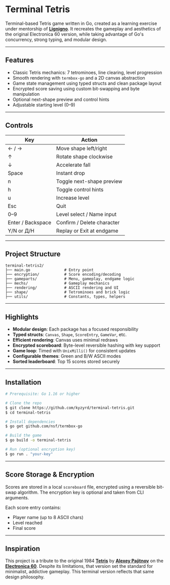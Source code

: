 # Terminal Tetris

Terminal-based Tetris game written in Go, created as a learning exercise under mentorship of **[Lignigno](https://github.com/lignigno)**. It recreates the gameplay and aesthetics of the original Electronica 60 version, while taking advantage of Go's concurrency, strong typing, and modular design.

---

## Features

* Classic Tetris mechanics: 7 tetrominoes, line clearing, level progression
* Smooth rendering with `termbox-go` and a 2D canvas abstraction
* Game state management using typed structs and clean package layout
* Encrypted score saving using custom bit-swapping and byte manipulation
* Optional next-shape preview and control hints
* Adjustable starting level (0–9)

---

## Controls

| Key               | Action                     |
| ----------------- | -------------------------- |
| ← / →             | Move shape left/right      |
| ↑                 | Rotate shape clockwise     |
| ↓                 | Accelerate fall            |
| Space             | Instant drop               |
| n                 | Toggle next-shape preview  |
| h                 | Toggle control hints       |
| u                 | Increase level             |
| Esc               | Quit                       |
| 0–9               | Level select / Name input  |
| Enter / Backspace | Confirm / Delete character |
| Y/N or Д/Н        | Replay or Exit at endgame  |

---

## Project Structure

```
terminal-tetris2/
├── main.go               # Entry point
├── encryption/           # Score encoding/decoding
├── gameparts/            # Menu, gameplay, endgame logic
├── mechs/                # Gameplay mechanics
├── rendering/            # ASCII rendering and UI
├── shape/                # Tetrominoes and brick logic
├── utils/                # Constants, types, helpers
```

---

## Highlights

* **Modular design**: Each package has a focused responsibility
* **Typed structs**: `Canvas`, `Shape`, `ScoreEntry`, `GameVar`, etc.
* **Efficient rendering**: Canvas uses minimal redraws
* **Encrypted scoreboard**: Byte-level reversible hashing with key support
* **Game loop**: Timed with `UnixMilli()` for consistent updates
* **Configurable themes**: Green and B/W ASCII modes
* **Sorted leaderboard**: Top 15 scores stored securely

---

## Installation

```bash
# Prerequisite: Go 1.16 or higher

# Clone the repo
$ git clone https://github.com/kyzyrd/terminal-tetris.git
$ cd terminal-tetris

# Install dependencies
$ go get github.com/nsf/termbox-go

# Build the game
$ go build -o terminal-tetris

# Run (optional encryption key)
$ go run . "your-key"
```

---

## Score Storage & Encryption

Scores are stored in a local `scoreboard` file, encrypted using a reversible bit-swap algorithm. The encryption key is optional and taken from CLI arguments.

Each score entry contains:

* Player name (up to 8 ASCII chars)
* Level reached
* Final score

---

## Inspiration

This project is a tribute to the original 1984 **[Tetris](https://www.youtube.com/watch?v=O0gAgQQHFcQ&t=139s)** by **[Alexey Pajitnov](https://en.m.wikipedia.org/wiki/Alexey_Pajitnov)** on the **[Electronica 60](https://en.m.wikipedia.org/wiki/Elektronika_60)**. Despite its limitations, that version set the standard for minimalist, addictive gameplay. This terminal version reflects that same design philosophy.
